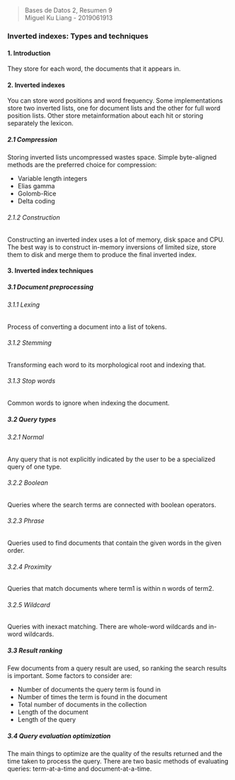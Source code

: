 > Bases de Datos 2, Resumen 9  
> Miguel Ku Liang - 2019061913

### Inverted indexes: Types and techniques

#### 1. Introduction 

They store for each word, the documents that it appears in.

#### 2. Inverted indexes

You can store word positions and word frequency. Some implementations store two inverted lists, one for document lists and the other for full word position lists. Other store metainformation about each hit or storing separately the lexicon.

##### 2.1 Compression 

Storing inverted lists uncompressed wastes space. Simple byte-aligned methods are the preferred choice for compression:
* Variable length integers
* Elias gamma
* Golomb-Rice
* Delta coding

###### 2.1.2 Construction

Constructing an inverted index uses a lot of memory, disk space and CPU. The best way is to construct in-memory inversions of limited size, store them to disk and merge them to produce the final inverted index.

#### 3. Inverted index techniques

##### 3.1 Document preprocessing

###### 3.1.1 Lexing

Process of converting a document into a list of tokens.

###### 3.1.2 Stemming 

Transforming each word to its morphological root and indexing that.

###### 3.1.3 Stop words

Common words to ignore when indexing the document.

##### 3.2 Query types 

###### 3.2.1 Normal

Any query that is not explicitly indicated by the user to be a specialized query of one type.

###### 3.2.2 Boolean

Queries where the search terms are connected with boolean operators.

###### 3.2.3 Phrase

Queries used to find documents that contain the given words in the given order.

###### 3.2.4 Proximity

Queries that match documents where term1 is within n words of term2.

###### 3.2.5 Wildcard

Queries with inexact matching. There are whole-word wildcards and in-word wildcards.

##### 3.3 Result ranking

Few documents from a query result are used, so ranking the search results is important. Some factors to consider are:
* Number of documents the query term is found in
* Number of times the term is found in the document
* Total number of documents in the collection
* Length of the document
* Length of the query

##### 3.4 Query evaluation optimization

The main things to optimize are the quality of the results returned and the time taken to process the query. There are two basic methods of evaluating queries: term-at-a-time and document-at-a-time.